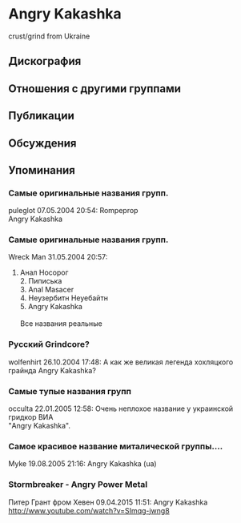 # Angry Kakashka

crust/grind from Ukraine

## Дискография


## Отношения с другими группами


## Публикации


## Обсуждения


## Упоминания

### Самые оригинальные названия групп.

puleglot 07.05.2004 20:54:
Rompeprop<BR>Angry Kakashka

### Самые оригинальные названия групп.

Wreck Man 31.05.2004 20:57:
1. Анал Носорог<BR>2. Пиписька<BR>3. Anal Masacer<BR>4. Неузербитн Неуебайтн<BR>5. Angry Kakashka<BR><BR>Все названия реальные

### Русский Grindcore?

wolfenhirt 26.10.2004 17:48:
А как же великая легенда хохляцкого грайнда Angry Kakashka?

### Самые тупые названия групп

occulta 22.01.2005 12:58:
Очень неплохое название у украинской гридкор ВИА  <BR>"Angry Kakashka".

### Самое красивое название миталической группы....

Myke 19.08.2005 21:16:
Angry Kakashka (ua)

### Stormbreaker - Angry Power Metal

Питер Грант фром Хевен 09.04.2015 11:51:
Angry Kakashka<BR><A HREF="http://www.youtube.com/watch?v=SImqg-jwng8" TARGET="_blank">http://www.youtube.com/watch?v=SImqg-jwng8</A>

